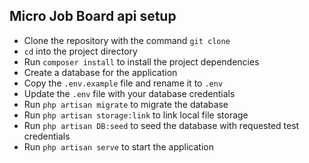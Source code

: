 ## Micro Job Board api setup

- Clone the repository with the command `git clone`
- `cd` into the project directory
- Run `composer install` to install the project dependencies
- Create a database for the application
- Copy the `.env.example` file and rename it to `.env`
- Update the `.env` file with your database credentials
- Run `php artisan migrate` to migrate the database
- Run `php artisan storage:link` to link local file storage
- Run `php artisan DB:seed` to seed the database with requested test credentials
- Run `php artisan serve` to start the application
